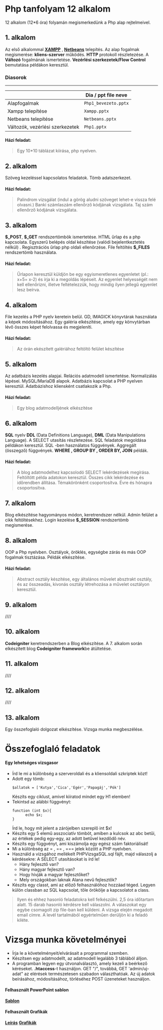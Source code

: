 # Php tanfolyam 12 alkalom

12 alkalom (12*6 óra) folyamán megismerkedünk a Php alap rejtelmeivel.  

## 1. alkalom

Az első alkalommal **[XAMPP](https://www.apachefriends.org/hu/index.html)** , **[Netbeans](https://netbeans.apache.org/download/index.html)** telepítés.  Az alap fogalmak megismerése: **kliens-szerver** működés. **HTTP** protokoll részletezése. A **Változó** fogalmának ismertetése.  **Vezérlési szerkezetek/Flow Control** bemutatása példákon keresztül. 

### Diasorok 
---

|                                          |Dia / ppt file neve            |
|------------------------------------------|-------------------------------|
|Alapfogalmak	                           |`Php1_bevezeto.pptx`           |
|Xampp telepítése                          |`Xampp.pptx`		   |
|Netbeans telepítése                       |`Netbeans.pptx`                |
|Változók, vezérlési szerkezetek           |`Php1.pptx`                    |

#### Házi feladat: 
>Egy 10*10 táblázat kiírása, php nyelven. 

## 2. alkalom
Szöveg kezeléssel kapcsolatos feladatok.  Tömb adatszerkezet.

#### Házi feladat: 
>Palindrom vizsgálat (indul a görög aludni szöveget lehet-e vissza felé olvasni.) 
>Banki számlaszám ellenőrző kódjának vizsgálata. 
>Taj szám ellenőrző kódjának vizsgálata. 

## 3. alkalom

**\$_POST**, **\$_GET** rendszertömbök ismertetése. HTML űrlap és a php kapcsolata. Egyszerű belépés oldal készítése (valódi bejelentkeztetés nélkül) . Regisztrációs űrlap php oldali ellenőrzése.  File feltöltés **\$_FILES** rendszertömb használata. 
#### Házi feladat: 
> Űrlapon keresztül küldjön be egy egyismeretlenes egyenletet (pl.: x+5= x-2) és írja ki a megoldás lépéseit. Az egyenlet helyességét nem kell ellenőrizni, illetve feltételezzük, hogy mindig ilyen jellegű egyenlet lesz beírva. 
## 4. alkalom

File kezelés a PHP nyelv keretein belül. GD, IMAGICK könyvtárak használata a képek módosításához. Egy galéria elkészítése, amely egy könvytárban lévő összes képet felolvassa és megjeleníti. 
#### Házi feladat: 
> Az órán ekészített galériához feltöltö felület készítése

## 5. alkalom

Az adatbázis kezelés alapjai. Relációs adatmodell ismertetése. Normalizálás lépései. MySQL/MariaDB alapok. Adatbázis kapcsolat a PHP nyelven keresztül. Adatbázishoz kliensként csatlakozik a Php. 
#### Házi feladat: 
> Egy blog adatmodelljének elkészítése
> 
## 6. alkalom

**SQL** nyelv **DDL** (Data Definitions Language), **DML** (Data Manipulations Language). A SELECT utasítás részletezése. SQL feladatok megoldása példákon keresztül. SQL -ben használatos függvények. Aggregált (összegző) függvények. **WHERE , GROUP BY , ORDER BY,  JOIN** példák. 

#### Házi feladat: 

> A blog adatmodelhez kapcsolodó SELECT lekérdezések megírása. Feltöltött példa adatokon keresztül. Összes cikk lekérdezése és időrendben állítása. Témakörönként csoportosítva. Évre és hónapra csoportosítva. 

## 7. alkalom

Blog elkészítése hagyományos módon, keretrendszer nélkül. Admin felület a cikk feltöltésekhez. Login kezelése **\$_SESSION** rendszertömb megismerése. 

## 8. alkalom

OOP a Php nyelvben. Osztályok, öröklés, egységbe zárás és más OOP fogalmak tisztázása. Példák elkészítése. 
#### Házi feladat: 
> Abstract osztály készítése, egy általános művelet absztrakt osztály, és az összeadás, kivonás osztály létrehozása a művelet osztályon keresztül. 

## 9. alkalom

////

## 10. alkalom

**Codeigniter** keretrendszerben a Blog elkészítése. A 7. alkalom során elkészített blog **Codeigniter framework**be átültetése. 

## 11. alkalom

////

## 12. alkalom

////

## 13. alkalom

Egy összefoglaló dolgozat elkészítése. Vizsga munka megbeszélése.

# Összefoglaló feladatok
#### Egy lehetséges vizsgasor 

- Írd le mi a különbség a szerveroldali és a kliensoldali szkriptek közt!
- Adott egy tömb:
  ```
  $allatok = ['Kutya','Cica','Egér','Papagáj','Pók']
  ```
   Készíts egy ciklust, amivel kiíratod mindet egy H1 elemben!
 - Tekintsd az alábbi függvényt:
	  ```
	  function (int $x){
			echo $x; 
	}
	  ```
	Írd le, hogy mit jelent a zárójelben szereplő int $x!
- Készíts egy 5 elemű asszociatív tömböt, amiben a kulcsok az abc betűi, az értékek pedig egy-egy, az adott betűvel kezdődő név.
- Készíts egy függvényt, ami kiszámolja egy egész szám faktoriálisát!
- Mi a különbség az = , == , === jelek között a PHP nyelvben.
- Használd a vizsgához mellékelt PHPVizsgaSQL.sql fájlt, majd válaszolj a kérdésekre: 
  A SELECT utasításokat is írd le!
  -	Hány fejlesztő van?
  - Hány magyar fejlesztő van?
  - Hogy hívják a magyar fejlesztőket?
  - Mely országokban laknak Alana nevű fejlesztők?
-  Készíts egy classt, ami az előző felhasználóhoz hozzáad téged.  Legyen külön classban az SQL kapcsolat, tőle örökölje a kapcsolatot a class.
> Ilyen és ehhez hasonló feladatokra kell felkészülni. 2,5 óra időtartam alatt. 15 darab hasonló kérdésre kell válaszolni. A válaszokat egy egybe csomagolt zip file-ban kell küldeni. A vizsga elején megadott email címre. A levél tartalmából egyértelműen derüljön ki a feladó kiléte. 


# Vizsga munka követelményei
- Írja le a követelményeit/elvárásait a programmal szemben.  
- Készítsen egy adatmodellt, az adatmodell legalább 3 táblából álljon.
- A programban legyen egy útvonalválasztó, amely kezeli a beérkező kéréseket. **.htaccess**-t használjon. 
  GET "/", továbbá, 
  GET 'admin/uj-adat" az elérések természetesen szabadon választhatóak. 
  Az új adatok beírásához, módosításához, törléséhez POST üzeneteket használjon. 
  
#### Felhasznált PowerPoint sablon 
**[Sablon](https://www.slidescarnival.com/gaoler-free-presentation-template/9122)**
#### Felhasznált Grafikák
**[Leírás](https://uxplanet.org/isometric-free-isometric-illustrations-for-any-projects-27af857e6ad0)**
**[Grafikák](https://isometric.online/)**
